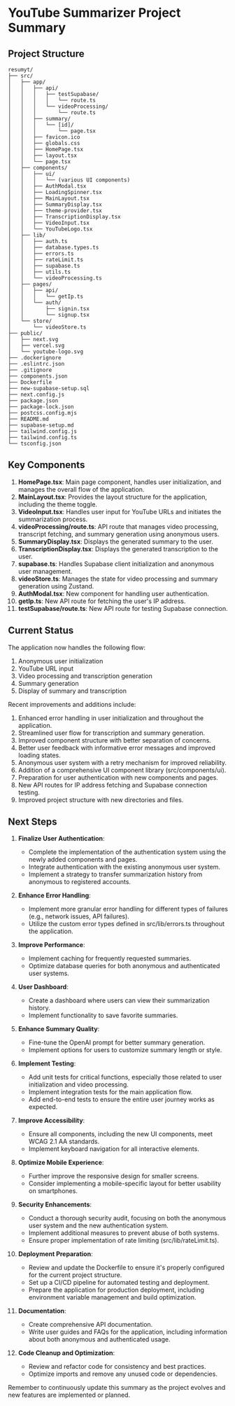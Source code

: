 # YouTube Summarizer Project Summary

## Project Structure

```
resumyt/
├── src/
│   ├── app/
│   │   ├── api/
│   │   │   ├── testSupabase/
│   │   │   │   └── route.ts
│   │   │   └── videoProcessing/
│   │   │       └── route.ts
│   │   ├── summary/
│   │   │   └── [id]/
│   │   │       └── page.tsx
│   │   ├── favicon.ico
│   │   ├── globals.css
│   │   ├── HomePage.tsx
│   │   ├── layout.tsx
│   │   └── page.tsx
│   ├── components/
│   │   ├── ui/
│   │   │   └── (various UI components)
│   │   ├── AuthModal.tsx
│   │   ├── LoadingSpinner.tsx
│   │   ├── MainLayout.tsx
│   │   ├── SummaryDisplay.tsx
│   │   ├── theme-provider.tsx
│   │   ├── TranscriptionDisplay.tsx
│   │   ├── VideoInput.tsx
│   │   └── YouTubeLogo.tsx
│   ├── lib/
│   │   ├── auth.ts
│   │   ├── database.types.ts
│   │   ├── errors.ts
│   │   ├── rateLimit.ts
│   │   ├── supabase.ts
│   │   ├── utils.ts
│   │   └── videoProcessing.ts
│   ├── pages/
│   │   ├── api/
│   │   │   └── getIp.ts
│   │   └── auth/
│   │       ├── signin.tsx
│   │       └── signup.tsx
│   └── store/
│       └── videoStore.ts
├── public/
│   ├── next.svg
│   ├── vercel.svg
│   └── youtube-logo.svg
├── .dockerignore
├── .eslintrc.json
├── .gitignore
├── components.json
├── Dockerfile
├── new-supabase-setup.sql
├── next.config.js
├── package.json
├── package-lock.json
├── postcss.config.mjs
├── README.md
├── supabase-setup.md
├── tailwind.config.js
├── tailwind.config.ts
└── tsconfig.json
```

## Key Components

1. **HomePage.tsx**: Main page component, handles user initialization, and manages the overall flow of the application.
2. **MainLayout.tsx**: Provides the layout structure for the application, including the theme toggle.
3. **VideoInput.tsx**: Handles user input for YouTube URLs and initiates the summarization process.
4. **videoProcessing/route.ts**: API route that manages video processing, transcript fetching, and summary generation using anonymous users.
5. **SummaryDisplay.tsx**: Displays the generated summary to the user.
6. **TranscriptionDisplay.tsx**: Displays the generated transcription to the user.
7. **supabase.ts**: Handles Supabase client initialization and anonymous user management.
8. **videoStore.ts**: Manages the state for video processing and summary generation using Zustand.
9. **AuthModal.tsx**: New component for handling user authentication.
10. **getIp.ts**: New API route for fetching the user's IP address.
11. **testSupabase/route.ts**: New API route for testing Supabase connection.

## Current Status

The application now handles the following flow:
1. Anonymous user initialization
2. YouTube URL input
3. Video processing and transcription generation
4. Summary generation
5. Display of summary and transcription

Recent improvements and additions include:
1. Enhanced error handling in user initialization and throughout the application.
2. Streamlined user flow for transcription and summary generation.
3. Improved component structure with better separation of concerns.
4. Better user feedback with informative error messages and improved loading states.
5. Anonymous user system with a retry mechanism for improved reliability.
6. Addition of a comprehensive UI component library (src/components/ui).
7. Preparation for user authentication with new components and pages.
8. New API routes for IP address fetching and Supabase connection testing.
9. Improved project structure with new directories and files.

## Next Steps

1. **Finalize User Authentication**:
   - Complete the implementation of the authentication system using the newly added components and pages.
   - Integrate authentication with the existing anonymous user system.
   - Implement a strategy to transfer summarization history from anonymous to registered accounts.

2. **Enhance Error Handling**:
   - Implement more granular error handling for different types of failures (e.g., network issues, API failures).
   - Utilize the custom error types defined in src/lib/errors.ts throughout the application.

3. **Improve Performance**:
   - Implement caching for frequently requested summaries.
   - Optimize database queries for both anonymous and authenticated user systems.

4. **User Dashboard**:
   - Create a dashboard where users can view their summarization history.
   - Implement functionality to save favorite summaries.

5. **Enhance Summary Quality**:
   - Fine-tune the OpenAI prompt for better summary generation.
   - Implement options for users to customize summary length or style.

6. **Implement Testing**:
   - Add unit tests for critical functions, especially those related to user initialization and video processing.
   - Implement integration tests for the main application flow.
   - Add end-to-end tests to ensure the entire user journey works as expected.

7. **Improve Accessibility**:
   - Ensure all components, including the new UI components, meet WCAG 2.1 AA standards.
   - Implement keyboard navigation for all interactive elements.

8. **Optimize Mobile Experience**:
   - Further improve the responsive design for smaller screens.
   - Consider implementing a mobile-specific layout for better usability on smartphones.

9. **Security Enhancements**:
   - Conduct a thorough security audit, focusing on both the anonymous user system and the new authentication system.
   - Implement additional measures to prevent abuse of both systems.
   - Ensure proper implementation of rate limiting (src/lib/rateLimit.ts).

10. **Deployment Preparation**:
    - Review and update the Dockerfile to ensure it's properly configured for the current project structure.
    - Set up a CI/CD pipeline for automated testing and deployment.
    - Prepare the application for production deployment, including environment variable management and build optimization.

11. **Documentation**:
    - Create comprehensive API documentation.
    - Write user guides and FAQs for the application, including information about both anonymous and authenticated usage.

12. **Code Cleanup and Optimization**:
    - Review and refactor code for consistency and best practices.
    - Optimize imports and remove any unused code or dependencies.

Remember to continuously update this summary as the project evolves and new features are implemented or planned.